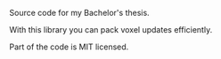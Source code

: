 Source code for my Bachelor's thesis.

With this library you can pack voxel updates efficiently.

Part of the code is MIT licensed.
